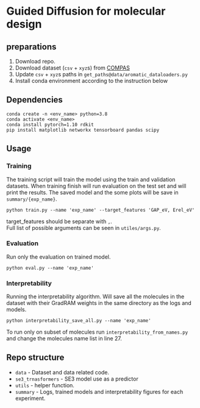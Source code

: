# Guided Diffusion for molecular design

## preparations
1. Download repo.  
2. Download dataset (`csv` + `xyz`s) from [COMPAS](https://gitlab.com/porannegroup/compas)
3. Update `csv` + `xyz`s paths in `get_paths@data/aromatic_dataloaders.py`
4. Install conda environment according to the instruction below

## Dependencies
```
conda create -n <env_name> python=3.8
conda activate <env_name>
conda install pytorch=1.10 rdkit
pip install matplotlib networkx tensorboard pandas scipy
```

## Usage
### Training
The training script will train the model using the train and validation datasets. 
When training finish will run evaluation on the test set and will print the results. 
The saved model and the some plots will be save in `summary/{exp_name}`. 
```
python train.py --name 'exp_name' --target_features 'GAP_eV, Erel_eV' 
```

target_features should be separate with `,`.  
Full list of possible arguments can be seen in `utiles/args.py`.  

### Evaluation
Run only the evaluation on trained model.
```
python eval.py --name 'exp_name'
```

### Interpretability
Running the interpretability algorithm. Will save all the molecules in the dataset 
with their GradRAM weights in the same directory as the logs and models.
```
python interpretability_save_all.py --name 'exp_name'
```
To run only on subset of molecules run `interpretability_from_names.py` and change the molecules name
list in line 27.

## Repo structure
- `data` -  Dataset and data related code.
- `se3_trnasformers` - SE3 model use as a predictor
- `utils` - helper function. 
- `summary` - Logs, trained models and interpretability figures for each experiment. 


